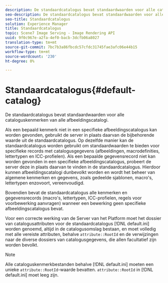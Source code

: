 ```yaml
---
description: De standaardcatalogus bevat standaardwaarden voor alle cataloguskenmerken van alle afbeeldingscatalogi.
seo-description: De standaardcatalogus bevat standaardwaarden voor alle cataloguskenmerken van alle afbeeldingscatalogi.
seo-title: Standaardcatalogus
solution: Experience Manager
title: Standaardcatalogus
topic: Scene7 Image Serving - Image Rendering API
uuid: 9f0c967e-a2fa-4ef0-bacb-3dcfb06a8027
translation-type: tm+mt
source-git-commit: 7bc7b3a86fbcdc57cfdc31745fae3afc06e44b15
workflow-type: tm+mt
source-wordcount: '230'
ht-degree: 0%

---
```



# Standaardcatalogus{#default-catalog}

De standaardcatalogus bevat standaardwaarden voor alle cataloguskenmerken van alle afbeeldingscatalogi.

Als een bepaald kenmerk niet in een specifieke afbeeldingscatalogus kan worden gevonden, gebruikt de server in plaats daarvan de bijbehorende waarde uit de standaardcatalogus. Op dezelfde manier kan de standaardcatalogus worden gebruikt om standaardwaarden te bieden voor specifieke records met catalogusgegevens (afbeeldingen, macrodefinities, lettertypen en ICC-profielen). Als een bepaalde gegevensrecord niet kan worden gevonden in een specifieke afbeeldingscatalogus, probeert de server deze in plaats daarvan te vinden in de standaardcatalogus. Hierdoor kunnen afbeeldingscatalogi dunbevolkt worden en wordt het beheer van algemene kenmerken en gegevens, zoals gedeelde sjablonen, macro&#39;s, lettertypen enzovoort, vereenvoudigd.

Bovendien bevat de standaardcatalogus alle kenmerken en gegevensrecords (macro&#39;s, lettertypen, ICC-profielen, regels voor voorbewerking aanvragen) wanneer een bewerking geen specifieke afbeeldingscatalogus bevat.

Voor een correcte werking van de Server van het Platform moet het dossier van catalogusattributen voor de standaardcatalogus [!DNL default.ini] worden genoemd, altijd in de catalogusomslag bestaan, en moet volledig met alle vereiste attributen, behalve `attribute::RootId` en de verwijzingen naar de diverse dossiers van catalogusgegevens, die allen facultatief zijn worden bevolkt.

>[!NOTE]
>
>Alle cataloguskenmerkbestanden behalve [!DNL default.ini] moeten een unieke `attribute::RootId`-waarde bevatten. `attribute::RootId` in  [!DNL default.ini] moet leeg zijn.

